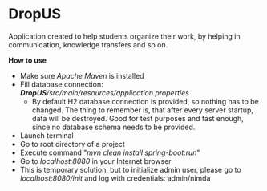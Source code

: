 # DropUS

Application created to help students organize their work, by helping in communication, knowledge transfers and so on.

**How to use**
* Make sure *Apache Maven* is installed
* Fill database connection: ***DropUS**/src/main/resources/application.properties*
    * By default H2 database connection is provided, so nothing has to be changed. The thing     to remember is, that after every server startup, data will be destroyed. Good for test       purposes and fast enough, since no database schema needs to be provided.
* Launch terminal
* Go to root directory of a project
* Execute command "*mvn clean install spring-boot:run*"
* Go to *localhost:8080* in your Internet browser
* This is temporary solution, but to initialize admin user, please go to *localhost:8080/init* and log with credentials: admin/nimda
